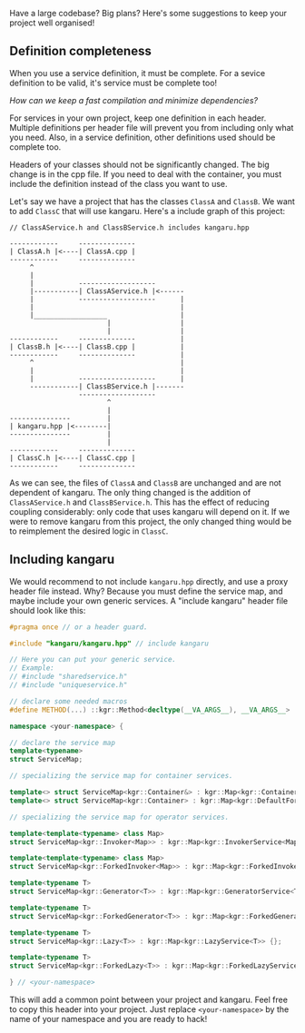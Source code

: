 Have a large codebase? Big plans? Here's some suggestions to keep your project well organised!

## Definition completeness

When you use a service definition, it must be complete. For a sevice definition to be valid, it's service must be complete too!

*How can we keep a fast compilation and minimize dependencies?*

For services in your own project, keep one definition in each header. Multiple definitions per header file will prevent you from including only what you need.
Also, in a service definition, other definitions used should be complete too.

Headers of your classes should not be significantly changed. The big change is in the cpp file. If you need to deal with the container, you must include the definition instead of the class you want to use.

Let's say we have a project that has the classes `ClassA` and `ClassB`. We want to add `ClassC` that will use kangaru.
Here's a include graph of this project:

    // ClassAService.h and ClassBService.h includes kangaru.hpp
    
    ------------     --------------
    | ClassA.h |<----| ClassA.cpp |
    ------------     --------------
         ^
         |
         |           -------------------
         |-----------| ClassAService.h |<------
         |           -------------------      |
         |                                    |
         |__________________                  |
                            |                 |
                            |                 |
    ------------     --------------           |
    | ClassB.h |<----| ClassB.cpp |           |
    ------------     --------------           |
         ^                                    |
         |                                    |
         |           -------------------      |
         ------------| ClassBService.h |-------
                     -------------------
                            ^
                            |
    ---------------         |
    | kangaru.hpp |<--------|
    ---------------         |
                            |
    ------------     --------------
    | ClassC.h |<----| ClassC.cpp |
    ------------     --------------
    
As we can see, the files of `ClassA` and `ClassB` are unchanged and are not dependent of kangaru. The only thing changed is the addition of `ClassAService.h` and `ClassBService.h`.
This has the effect of reducing coupling considerably: only code that uses kangaru will depend on it.
If we were to remove kangaru from this project, the only changed thing would be to reimplement the desired logic in `ClassC`.

## Including kangaru

We would recommend to not include `kangaru.hpp` directly, and use a proxy header file instead. Why? Because you must define the service map, and maybe include your own generic services.
A "include kangaru" header file should look like this:

```c++
#pragma once // or a header guard.

#include "kangaru/kangaru.hpp" // include kangaru

// Here you can put your generic service.
// Example:
// #include "sharedservice.h"
// #include "uniqueservice.h"

// declare some needed macros
#define METHOD(...) ::kgr::Method<decltype(__VA_ARGS__), __VA_ARGS__>

namespace <your-namespace> {

// declare the service map
template<typename>
struct ServiceMap;

// specializing the service map for container services.

template<> struct ServiceMap<kgr::Container&> : kgr::Map<kgr::ContainerService> {};
template<> struct ServiceMap<kgr::Container> : kgr::Map<kgr::DefaultForkService> {};

// specializing the service map for operator services.

template<template<typename> class Map>
struct ServiceMap<kgr::Invoker<Map>> : kgr::Map<kgr::InvokerService<Map>> {};

template<template<typename> class Map>
struct ServiceMap<kgr::ForkedInvoker<Map>> : kgr::Map<kgr::ForkedInvokerService<Map>> {};

template<typename T>
struct ServiceMap<kgr::Generator<T>> : kgr::Map<kgr::GeneratorService<T>> {};

template<typename T>
struct ServiceMap<kgr::ForkedGenerator<T>> : kgr::Map<kgr::ForkedGeneratorService<T>> {};

template<typename T>
struct ServiceMap<kgr::Lazy<T>> : kgr::Map<kgr::LazyService<T>> {};

template<typename T>
struct ServiceMap<kgr::ForkedLazy<T>> : kgr::Map<kgr::ForkedLazyService<T>> {};

} // <your-namespace>
```

This will add a common point between your project and kangaru.
Feel free to copy this header into your project. Just replace `<your-namespace>` by the name of your namespace and you are ready to hack!
